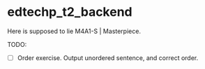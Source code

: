 # edtechp_t2_backend

Here is supposed to lie M4A1-S | Masterpiece.

TODO:

- [ ] Order exercise. Output unordered sentence, and correct order.
